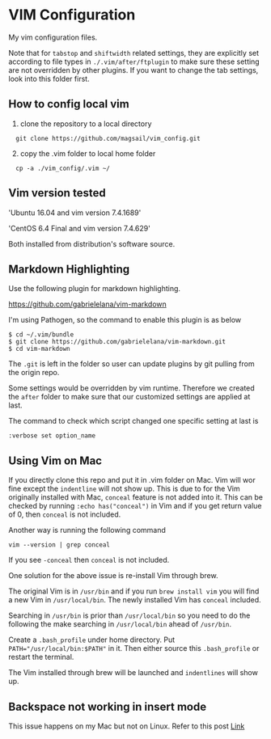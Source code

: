 # VIM Configuration

My vim configuration files.

Note that for `tabstop` and `shiftwidth` related settings,
they are explicitly set according to file types in 
`./.vim/after/ftplugin` to make sure these setting are not
overridden by other plugins. If you want to change the
tab settings, look into this folder first.

## How to config local vim
  1. clone the repository to a local directory

```shell  
  git clone https://github.com/magsail/vim_config.git
```

  2. copy the .vim folder to local home folder

```shell
  cp -a ./vim_config/.vim ~/
```
## Vim version tested

'Ubuntu 16.04 and vim version 7.4.1689'

'CentOS 6.4 Final and vim version 7.4.629'

Both installed from distribution's software source.

## Markdown Highlighting

Use the following plugin for markdown highlighting.

https://github.com/gabrielelana/vim-markdown

I'm using Pathogen, so the command to enable this plugin is as below

```shell
$ cd ~/.vim/bundle
$ git clone https://github.com/gabrielelana/vim-markdown.git
$ cd vim-markdown
```

The `.git` is left in the folder so user can update plugins by git
pulling from the origin repo.

Some settings would be overridden by vim runtime. Therefore we created
the `after` folder to make sure that our customized settings are applied
at last.

The command to check which script changed one specific setting at last is

```shell
:verbose set option_name
```

## Using Vim on Mac

If you directly clone this repo and put it in .vim folder on Mac.
Vim will wor fine except the `indentline` will not show up. This
is due to for the Vim originally installed with Mac, `conceal` feature
is not added into it. This can be checked by running `:echo has("conceal")`
in Vim and if you get return value of 0, then `conceal` is not included.

Another way is running the following command 

```shell
vim --version | grep conceal
```

If you see `-conceal` then `conceal` is not included.

One solution for the above issue is re-install Vim through brew.

The original Vim is in `/usr/bin` and if you run `brew install vim` you will
find a new Vim in `/usr/local/bin`. The newly installed Vim has `conceal` included.

Searching in `/usr/bin` is prior than `/usr/local/bin` so you need to do the following
the make searching in `/usr/local/bin` ahead of `/usr/bin`.

Create a `.bash_profile` under home directory. Put `PATH="/usr/local/bin:$PATH"` in it.
Then either source this `.bash_profile` or restart the terminal.

The Vim installed through brew will be launched and `indentlines` will show up.

## Backspace not working in insert mode

This issue happens on my Mac but not on Linux.
Refer to this post [Link](https://vi.stackexchange.com/questions/2162/why-doesnt-the-backspace-key-work-in-insert-mode)

